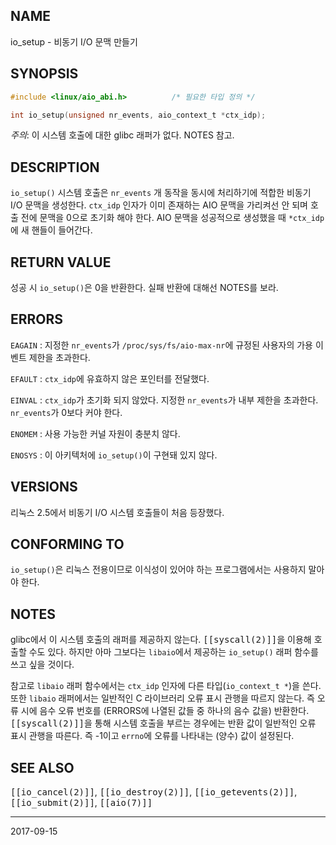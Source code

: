 ## NAME

io_setup - 비동기 I/O 문맥 만들기

## SYNOPSIS

```c
#include <linux/aio_abi.h>          /* 필요한 타입 정의 */

int io_setup(unsigned nr_events, aio_context_t *ctx_idp);
```

*주의*: 이 시스템 호출에 대한 glibc 래퍼가 없다. NOTES 참고.

## DESCRIPTION

`io_setup()` 시스템 호출은 `nr_events` 개 동작을 동시에 처리하기에 적합한 비동기 I/O 문맥을 생성한다. `ctx_idp` 인자가 이미 존재하는 AIO 문맥을 가리켜선 안 되며 호출 전에 문맥을 0으로 초기화 해야 한다. AIO 문맥을 성공적으로 생성했을 때 `*ctx_idp`에 새 핸들이 들어간다.

## RETURN VALUE

성공 시 `io_setup()`은 0을 반환한다. 실패 반환에 대해선 NOTES를 보라.

## ERRORS

`EAGAIN`
:   지정한 `nr_events`가 `/proc/sys/fs/aio-max-nr`에 규정된 사용자의 가용 이벤트 제한을 초과한다.

`EFAULT`
:   `ctx_idp`에 유효하지 않은 포인터를 전달했다.

`EINVAL`
:   `ctx_idp`가 초기화 되지 않았다. 지정한 `nr_events`가 내부 제한을 초과한다. `nr_events`가 0보다 커야 한다.

`ENOMEM`
:   사용 가능한 커널 자원이 충분치 않다.

`ENOSYS`
:   이 아키텍처에 `io_setup()`이 구현돼 있지 않다.

## VERSIONS

리눅스 2.5에서 비동기 I/O 시스템 호출들이 처음 등장했다.

## CONFORMING TO

`io_setup()`은 리눅스 전용이므로 이식성이 있어야 하는 프로그램에서는 사용하지 말아야 한다.

## NOTES

glibc에서 이 시스템 호출의 래퍼를 제공하지 않는다. <tt>[[syscall(2)]]</tt>을 이용해 호출할 수도 있다. 하지만 아마 그보다는 `libaio`에서 제공하는 `io_setup()` 래퍼 함수를 쓰고 싶을 것이다.

참고로 `libaio` 래퍼 함수에서는 `ctx_idp` 인자에 다른 타입(`io_context_t *`)을 쓴다. 또한 `libaio` 래퍼에서는 일반적인 C 라이브러리 오류 표시 관행을 따르지 않는다. 즉 오류 시에 음수 오류 번호를 (ERRORS에 나열된 값들 중 하나의 음수 값을) 반환한다. <tt>[[syscall(2)]]</tt>을 통해 시스템 호출을 부르는 경우에는 반환 값이 일반적인 오류 표시 관행을 따른다. 즉 -1이고 `errno`에 오류를 나타내는 (양수) 값이 설정된다.

## SEE ALSO

<tt>[[io_cancel(2)]]</tt>, <tt>[[io_destroy(2)]]</tt>, <tt>[[io_getevents(2)]]</tt>, <tt>[[io_submit(2)]]</tt>, <tt>[[aio(7)]]</tt>

----

2017-09-15

